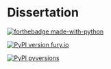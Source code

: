 # Dissertation
[![forthebadge made-with-python](http://ForTheBadge.com/images/badges/made-with-python.svg)](https://www.python.org/)


[![PyPI version fury.io](https://badge.fury.io/py/ansicolortags.svg)](https://pypi.python.org/pypi/ansicolortags/)

[![PyPI pyversions](https://img.shields.io/pypi/pyversions/ansicolortags.svg)](https://pypi.python.org/pypi/ansicolortags/)

